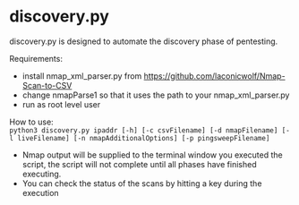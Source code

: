 # discovery.py

discovery.py is designed to automate the discovery phase of pentesting.

Requirements:
- install nmap_xml_parser.py from https://github.com/laconicwolf/Nmap-Scan-to-CSV
- change nmapParse1 so that it uses the path to your nmap_xml_parser.py
- run as root level user

How to use:\
`python3 discovery.py ipaddr [-h] [-c csvFilename] [-d nmapFilename] [-l liveFilename] [-n nmapAdditionalOptions] [-p pingsweepFilename]`

- Nmap output will be supplied to the terminal window you executed the script, the script will not complete until all phases have finished executing.
- You can check the status of the scans by hitting a key during the execution
